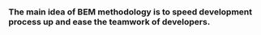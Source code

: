 ### The main idea of BEM methodology is to speed development process up and ease the teamwork of developers.
